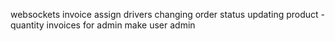 websockets
invoice
assign drivers
changing order status
updating product - quantity
invoices for admin
make user admin